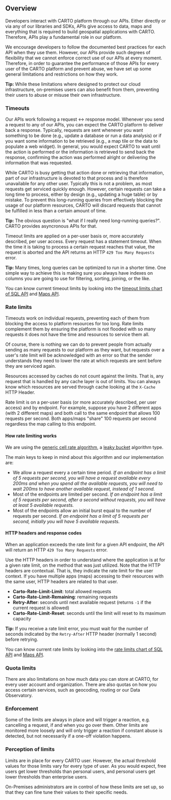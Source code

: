 ## Overview

Developers interact with CARTO platform through our APIs. Either directly or via any of our libraries and SDKs, APIs give access to data, maps and everything that is required to build geospatial applications with CARTO. Therefore, APIs play a fundamental role in our platform.

We encourage developers to follow the documented best practices for each API when they use them. However, our APIs provide such degrees of flexibility that we cannot enforce correct use of our APIs at every moment. Therefore, in order to guarantee the performance of those APIs for every user of the CARTO platform and prevent abuse, we have set up some general limitations and restrictions on how they work.

**Tip:** While these limitations where designed to protect our cloud infrastructure, on-premises users can also benefit from them, preventing their users to abuse or misuse their own infrastructure.

### Timeouts

Our APIs work following a request <-> response model. Whenever you send a request to any of our APIs, you can expect the CARTO platform to deliver back a response. Typically, requests are sent whenever you want something to be done (e.g., update a database or run a data analysis) or if you want some information to be retrieved (e.g., a map tile or the data to populate a web widget). In general, you would expect CARTO to wait until the action is performed or the information is retrieved to send back the response, confirming the action was performed alright or delivering the information that was requested.

While CARTO is busy getting that action done or retrieving that information, part of our infrastructure is devoted to that process and is therefore unavailable for any other user. Typically this is not a problem, as most requests get serviced quickly enough. However, certain requests can take a long time to process, either by design (e.g., updating a huge table) or by mistake. To prevent this long-running queries from effectively blocking the usage of our platform resources, CARTO will discard requests that cannot be fulfilled in less than a certain amount of time.

**Tip:** The obvious question is "what if I really need long-running queries?". CARTO provides asyncronous APIs for that.

Timeout limits are applied on a per-user basis or, more accurately described, per user access. Every request has a statement timeout. When the time it is taking to process a certain request reaches that value, the request is aborted and the API returns an HTTP `429 Too Many Requests` error.

**Tip:** Many times, long queries can be optimized to run in a shorter time. One simple way to achieve this is making sure you always have indexes on columns you are going to use for filtering, sorting, joining, or the like.

You can know current timeout limits by looking into the [timeout limits chart of SQL API](https://carto.com/developers/sql-api/support/timeout-limiting/) and [Maps API](https://carto.com/developers/maps-api/support/timeout-limiting/). 

### Rate limits

Timeouts work on individual requests, preventing each of them from blocking the access to platform resources for too long. Rate limits complement them by ensuring the platform is not flooded with so many requests it does not have the time and resources to service them all.

Of course, there is nothing we can do to prevent people from actually sending as many requests to our platform as they want, but requests over a user's rate limit will be acknowledged with an error so that the sender understands they need to lower the rate at which requests are sent before they are serviced again.

Resources accessed by caches do not count against the limits. That is, any request that is handled by any cache layer is out of limits. You can always know which resources are served through cache looking at the `X-Cache` HTTP Header.

Rate limit is on a per-user basis (or more accurately described, per user access) and by endpoint. For example, suppose you have 2 different apps (with 2 different maps) and both call to the same endpoint that allows 100 requests per second. Both apps/maps "share" 100 requests per second regardless the map calling to this endpoint.

#### How rate limiting works

We are using the [generic cell rate algorithm](https://en.wikipedia.org/wiki/Generic_cell_rate_algorithm), a [leaky bucket](https://en.wikipedia.org/wiki/Leaky_bucket) algorithm type.

The main keys to keep in mind about this algorithm and our implementation are:

* We allow a request every a certain time period. _If an endpoint has a limit of 5 requests per second, you will have a request available every 200ms and when you spend all the available requests, you will need to wait 200ms to have another available request, instead of 1 second._
* Most of the endpoints are limited per second. _If an endpoint has a limit of 5 requests per second, after a second without requests, you will have at least 5 available requests._
* Most of the endpoints allow an initial burst equal to the number of requests per second. _If an endpoint has a limit of 5 requests per second, initially you will have 5 available requests._

#### HTTP headers and response codes

When an application exceeds the rate limit for a given API endpoint, the API will return an HTTP `429 Too Many Requests` error.

Use the HTTP headers in order to understand where the application is at for a given rate limit, on the method that was just utilized. Note that the HTTP headers are contextual. That is, they indicate the rate limit for the user context. If you have multiple apps (maps) accessing to their resources with the same user, HTTP headers are related to that user.

* **Carto-Rate-Limit-Limit**: total allowed requests
* **Carto-Rate-Limit-Remaining**: remaining requests
* **Retry-After**: seconds until next available request (returns `-1` if the current request is allowed)
* **Carto-Rate-Limit-Reset**: seconds until the limit will reset to its maximum capacity

**Tip:** If you receive a rate limit error, you must wait for the number of seconds indicated by the `Retry-After` HTTP header (normally 1 second) before retrying.

You can know current rate limits by looking into the [rate limits chart of SQL API](https://carto.com/developers/sql-api/support/rate-limiting/) and [Maps API](https://carto.com/developers/maps-api/support/rate-limiting/). 

### Quota limits

There are also limitations on how much data you can store at CARTO, for every user account and organization. There are also quotas on how you access certain services, such as geocoding, routing or our Data Observatory.

### Enforcement

Some of the limits are always in place and will trigger a reaction, e.g. cancelling a request, if and when you go over them. Other limits are monitored more loosely and will only trigger a reaction if constant abuse is detected, but not necessarily if a one-off violation happens.

### Perception of limits

Limits are in place for every CARTO user. However, the actual threshold values for those limits vary for every type of user. As you would expect, free users get lower thresholds than personal users, and personal users get lower thresholds than enterprise users.

On-Premises administrators are in control of how these limits are set up, so that they can fine tune their values to their specific needs.
